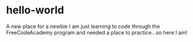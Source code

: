 # hello-world
A new place for a newbie
I am just learning to code through the FreeCodeAcademy program and needed a place to practice...so here I am!
